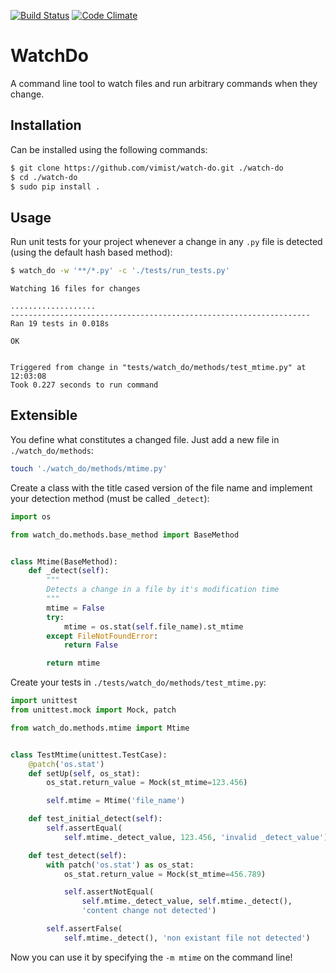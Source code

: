 [![Build Status](https://travis-ci.org/vimist/watch-do.svg?branch=master)](https://travis-ci.org/vimist/watch-do)
[![Code Climate](https://codeclimate.com/github/vimist/watch-do/badges/gpa.svg)](https://codeclimate.com/github/vimist/watch-do)

WatchDo
=======
A command line tool to watch files and run arbitrary commands when they
change.

Installation
------------
Can be installed using the following commands:

```bash
$ git clone https://github.com/vimist/watch-do.git ./watch-do
$ cd ./watch-do
$ sudo pip install .
```

Usage
-----
Run unit tests for your project whenever a change in any `.py` file is
detected (using the default hash based method):

```bash
$ watch_do -w '**/*.py' -c './tests/run_tests.py'
```

    Watching 16 files for changes

    ...................
    -------------------------------------------------------------------
    Ran 19 tests in 0.018s

    OK


    Triggered from change in "tests/watch_do/methods/test_mtime.py" at
    12:03:08
    Took 0.227 seconds to run command

Extensible
----------
You define what constitutes a changed file. Just add a new file in
`./watch_do/methods`:

```bash
touch './watch_do/methods/mtime.py'
```

Create a class with the title cased version of the file name and
implement your detection method (must be called `_detect`):

```python
import os

from watch_do.methods.base_method import BaseMethod


class Mtime(BaseMethod):
    def _detect(self):
        """
        Detects a change in a file by it's modification time
        """
        mtime = False
        try:
            mtime = os.stat(self.file_name).st_mtime
        except FileNotFoundError:
            return False

        return mtime
```

Create your tests in `./tests/watch_do/methods/test_mtime.py`:

```python
import unittest
from unittest.mock import Mock, patch

from watch_do.methods.mtime import Mtime


class TestMtime(unittest.TestCase):
    @patch('os.stat')
    def setUp(self, os_stat):
        os_stat.return_value = Mock(st_mtime=123.456)

        self.mtime = Mtime('file_name')

    def test_initial_detect(self):
        self.assertEqual(
            self.mtime._detect_value, 123.456, 'invalid _detect_value')

    def test_detect(self):
        with patch('os.stat') as os_stat:
            os_stat.return_value = Mock(st_mtime=456.789)

            self.assertNotEqual(
                self.mtime._detect_value, self.mtime._detect(),
                'content change not detected')

        self.assertFalse(
            self.mtime._detect(), 'non existant file not detected')
```

Now you can use it by specifying the `-m mtime` on the command line!
